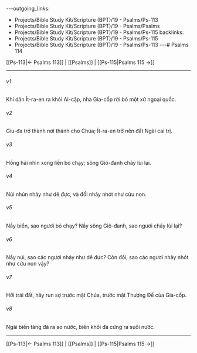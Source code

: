 ---outgoing_links:
  - Projects/Bible Study Kit/Scripture (BPT)/19 - Psalms/Ps-113
  - Projects/Bible Study Kit/Scripture (BPT)/19 - Psalms/Psalms
  - Projects/Bible Study Kit/Scripture (BPT)/19 - Psalms/Ps-115
backlinks:
  - Projects/Bible Study Kit/Scripture (BPT)/19 - Psalms/Ps-115
  - Projects/Bible Study Kit/Scripture (BPT)/19 - Psalms/Ps-113
---# Psalms 114

[[Ps-113|← Psalms 113]] | [[Psalms]] | [[Ps-115|Psalms 115 →]]
***



###### v1 
Khi dân Ít-ra-en ra khỏi Ai-cập, nhà Gia-cốp rời bỏ một xứ ngoại quốc. 

###### v2 
Giu-đa trở thành nơi thánh cho Chúa; Ít-ra-en trở nên đất Ngài cai trị. 

###### v3 
Hồng hải nhìn xong liền bỏ chạy; sông Giô-đanh chảy lùi lại. 

###### v4 
Núi nhún nhảy như dê đực, và đồi nhảy nhót như cừu non. 

###### v5 
Nầy biển, sao ngươi bỏ chạy? Nầy sông Giô-đanh, sao ngươi chảy lùi lại? 

###### v6 
Nầy núi, sao các ngươi nhảy như dê đực? Còn đồi, sao các ngươi nhảy nhót như cừu non vậy? 

###### v7 
Hỡi trái đất, hãy run sợ trước mặt Chúa, trước mặt Thượng Đế của Gia-cốp. 

###### v8 
Ngài biến tảng đá ra ao nước, biến khối đá cứng ra suối nước.

***
[[Ps-113|← Psalms 113]] | [[Psalms]] | [[Ps-115|Psalms 115 →]]
